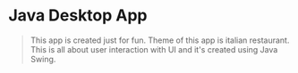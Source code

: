 # Java Desktop App

> This app is created just for fun. Theme of this app is italian restaurant. This is all about user interaction with UI and it's created using Java Swing.
